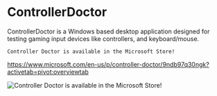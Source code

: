 # ControllerDoctor
ControllerDoctor is a Windows based desktop application designed for testing gaming input devices like controllers, and keyboard/mouse.

`Controller Doctor is available in the Microsoft Store!`

https://www.microsoft.com/en-us/p/controller-doctor/9ndb97q30ngk?activetab=pivot:overviewtab

![Controller Doctor is available in the Microsoft Store!](https://i.imgur.com/pCuFp1O.png)

